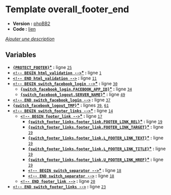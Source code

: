 # Template overall_footer_end

* __Version :__ [phpBB2](.)
* __Code :__ [lien](../../src/subsilver/overall_footer_end.tpl)

[*Ajouter une description*](https://fa-tvars.appspot.com/tpl/subsilver/overall_footer_end)

## Variables

* __[`{PROTECT_FOOTER}`](https://github.com/Etana/template/blob/master/var/PROTECT_FOOTER.md#readme)<a href="https://fa-tvars.appspot.com/var/PROTECT_FOOTER">*</a> :__ ligne [`25`](../../src/subsilver/overall_footer_end.tpl#L25)
* __[`<!-- BEGIN html_validation -->`](https://github.com/Etana/template/blob/master/var/html_validation.md#readme)<a href="https://fa-tvars.appspot.com/var/html_validation">*</a> :__ ligne [`1`](../../src/subsilver/overall_footer_end.tpl#L1)
* __[`<!-- END html_validation -->`](https://github.com/Etana/template/blob/master/var/html_validation.md#readme) :__ ligne [`11`](../../src/subsilver/overall_footer_end.tpl#L11)
* __[`<!-- BEGIN switch_facebook_login -->`](https://github.com/Etana/template/blob/master/var/switch_facebook_login.md#readme)<a href="https://fa-tvars.appspot.com/var/switch_facebook_login">*</a> :__ ligne [`30`](../../src/subsilver/overall_footer_end.tpl#L30)
    * __[`{switch_facebook_login.FACEBOOK_APP_ID}`](https://github.com/Etana/template/blob/master/var/switch_facebook_login.FACEBOOK_APP_ID.md#readme)<a href="https://fa-tvars.appspot.com/var/switch_facebook_login.FACEBOOK_APP_ID">*</a> :__ ligne [`34`](../../src/subsilver/overall_footer_end.tpl#L34)
    * __[`{switch_facebook_logout.SERVER_NAME}`](https://github.com/Etana/template/blob/master/var/switch_facebook_logout.SERVER_NAME.md#readme)<a href="https://fa-tvars.appspot.com/var/switch_facebook_logout.SERVER_NAME">*</a> :__ ligne [`49`](../../src/subsilver/overall_footer_end.tpl#L49)
* __[`<!-- END switch_facebook_login -->`](https://github.com/Etana/template/blob/master/var/switch_facebook_login.md#readme) :__ ligne [`37`](../../src/subsilver/overall_footer_end.tpl#L37)
* __[`{switch_facebook_logout_TMP}`](https://github.com/Etana/template/blob/master/var/switch_facebook_logout_TMP.md#readme)<a href="https://fa-tvars.appspot.com/var/switch_facebook_logout_TMP">*</a> :__ lignes [`39`](../../src/subsilver/overall_footer_end.tpl#L39), [`61`](../../src/subsilver/overall_footer_end.tpl#L61)
* __[`<!-- BEGIN switch_footer_links -->`](https://github.com/Etana/template/blob/master/var/switch_footer_links.md#readme)<a href="https://fa-tvars.appspot.com/var/switch_footer_links">*</a> :__ ligne [`14`](../../src/subsilver/overall_footer_end.tpl#L14)
    * __[`<!-- BEGIN footer_link -->`](https://github.com/Etana/template/blob/master/var/switch_footer_links.footer_link.md#readme)<a href="https://fa-tvars.appspot.com/var/switch_footer_links.footer_link">*</a> :__ ligne [`17`](../../src/subsilver/overall_footer_end.tpl#L17)
        * __[`{switch_footer_links.footer_link.FOOTER_LINK_REL}`](https://github.com/Etana/template/blob/master/var/switch_footer_links.footer_link.FOOTER_LINK_REL.md#readme)<a href="https://fa-tvars.appspot.com/var/switch_footer_links.footer_link.FOOTER_LINK_REL">*</a> :__ ligne [`19`](../../src/subsilver/overall_footer_end.tpl#L19)
        * __[`{switch_footer_links.footer_link.FOOTER_LINK_TARGET}`](https://github.com/Etana/template/blob/master/var/switch_footer_links.footer_link.FOOTER_LINK_TARGET.md#readme)<a href="https://fa-tvars.appspot.com/var/switch_footer_links.footer_link.FOOTER_LINK_TARGET">*</a> :__ ligne [`19`](../../src/subsilver/overall_footer_end.tpl#L19)
        * __[`{switch_footer_links.footer_link.L_FOOTER_LINK_TEXT}`](https://github.com/Etana/template/blob/master/var/switch_footer_links.footer_link.L_FOOTER_LINK_TEXT.md#readme)<a href="https://fa-tvars.appspot.com/var/switch_footer_links.footer_link.L_FOOTER_LINK_TEXT">*</a> :__ ligne [`19`](../../src/subsilver/overall_footer_end.tpl#L19)
        * __[`{switch_footer_links.footer_link.L_FOOTER_LINK_TITLE}`](https://github.com/Etana/template/blob/master/var/switch_footer_links.footer_link.L_FOOTER_LINK_TITLE.md#readme)<a href="https://fa-tvars.appspot.com/var/switch_footer_links.footer_link.L_FOOTER_LINK_TITLE">*</a> :__ ligne [`19`](../../src/subsilver/overall_footer_end.tpl#L19)
        * __[`{switch_footer_links.footer_link.U_FOOTER_LINK_HREF}`](https://github.com/Etana/template/blob/master/var/switch_footer_links.footer_link.U_FOOTER_LINK_HREF.md#readme)<a href="https://fa-tvars.appspot.com/var/switch_footer_links.footer_link.U_FOOTER_LINK_HREF">*</a> :__ ligne [`19`](../../src/subsilver/overall_footer_end.tpl#L19)
        * __[`<!-- BEGIN switch_separator -->`](https://github.com/Etana/template/blob/master/var/switch_footer_links.footer_link.switch_separator.md#readme)<a href="https://fa-tvars.appspot.com/var/switch_footer_links.footer_link.switch_separator">*</a> :__ ligne [`18`](../../src/subsilver/overall_footer_end.tpl#L18)
        * __[`<!-- END switch_separator -->`](https://github.com/Etana/template/blob/master/var/switch_footer_links.footer_link.switch_separator.md#readme) :__ ligne [`18`](../../src/subsilver/overall_footer_end.tpl#L18)
    * __[`<!-- END footer_link -->`](https://github.com/Etana/template/blob/master/var/switch_footer_links.footer_link.md#readme) :__ ligne [`20`](../../src/subsilver/overall_footer_end.tpl#L20)
* __[`<!-- END switch_footer_links -->`](https://github.com/Etana/template/blob/master/var/switch_footer_links.md#readme) :__ ligne [`23`](../../src/subsilver/overall_footer_end.tpl#L23)
